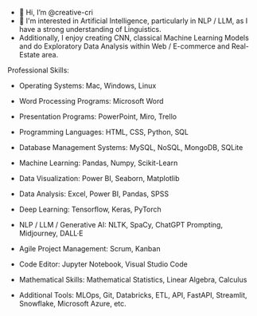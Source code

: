- 👋 Hi, I’m @creative-cri
- 👀 I'm interested in Artificial Intelligence, particularly in NLP / LLM, as I have a strong understanding of Linguistics.
- Additionally, I enjoy creating CNN, classical Machine Learning Models and do Exploratory Data Analysis within Web / E-commerce and Real-Estate area. 

Professional Skills: 

- Operating Systems: Mac, Windows, Linux

- Word Processing Programs: Microsoft Word

- Presentation Programs: PowerPoint, Miro, Trello

- Programming Languages: HTML, CSS, Python, SQL

- Database Management Systems: MySQL, NoSQL, MongoDB, SQLite

- Machine Learning: Pandas, Numpy, Scikit-Learn

- Data Visualization: Power BI, Seaborn, Matplotlib

- Data Analysis: Excel, Power BI, Pandas, SPSS

- Deep Learning: Tensorflow, Keras, PyTorch

- NLP / LLM / Generative AI: NLTK, SpaCy, ChatGPT Prompting, Midjourney, DALL·E

- Agile Project Management: Scrum, Kanban

- Code Editor: Jupyter Notebook, Visual Studio Code

- Mathematical Skills: Mathematical Statistics, Linear Algebra, Calculus

- Additional Tools: MLOps, Git, Databricks, ETL, API, FastAPI, Streamlit, Snowflake, Microsoft Azure, etc.

<!---
creative-cri/creative-cri is a ✨ special ✨ repository because its `README.md` (this file) appears on your GitHub profile.
You can click the Preview link to take a look at your changes.
--->

